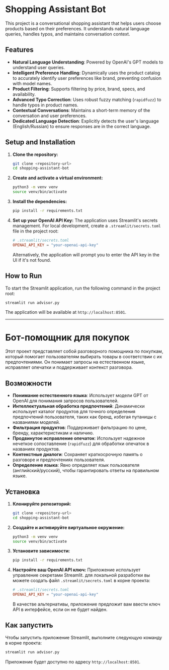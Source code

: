 # Shopping Assistant Bot

This project is a conversational shopping assistant that helps users choose products based on their preferences. It understands natural language queries, handles typos, and maintains conversation context.

## Features

- **Natural Language Understanding**: Powered by OpenAI's GPT models to understand user queries.
- **Intelligent Preference Handling**: Dynamically uses the product catalog to accurately identify user preferences like brand, preventing confusion with model names.
- **Product Filtering**: Supports filtering by price, brand, specs, and availability.
- **Advanced Typo Correction**: Uses robust fuzzy matching (`rapidfuzz`) to handle typos in product names.
- **Contextual Conversations**: Maintains a short-term memory of the conversation and user preferences.
- **Dedicated Language Detection**: Explicitly detects the user's language (English/Russian) to ensure responses are in the correct language.

## Setup and Installation

1.  **Clone the repository:**
    ```bash
    git clone <repository-url>
    cd shopping-assistant-bot
    ```

2.  **Create and activate a virtual environment:**
    ```bash
    python3 -m venv venv
    source venv/bin/activate
    ```

3.  **Install the dependencies:**
    ```bash
    pip install -r requirements.txt
    ```

4.  **Set up your OpenAI API Key:**
    The application uses Streamlit's secrets management. For local development, create a `.streamlit/secrets.toml` file in the project root:
    ```toml
    # .streamlit/secrets.toml
    OPENAI_API_KEY = "your-openai-api-key"
    ```
    Alternatively, the application will prompt you to enter the API key in the UI if it's not found.

## How to Run

To start the Streamlit application, run the following command in the project root:

```bash
streamlit run advisor.py
```

The application will be available at `http://localhost:8501`.

---

# Бот-помощник для покупок

Этот проект представляет собой разговорного помощника по покупкам, который помогает пользователям выбирать товары в соответствии с их предпочтениями. Он понимает запросы на естественном языке, исправляет опечатки и поддерживает контекст разговора.

## Возможности

- **Понимание естественного языка**: Использует модели GPT от OpenAI для понимания запросов пользователей.
- **Интеллектуальная обработка предпочтений**: Динамически использует каталог продуктов для точного определения предпочтений пользователя, таких как бренд, избегая путаницы с названиями моделей.
- **Фильтрация продуктов**: Поддерживает фильтрацию по цене, бренду, характеристикам и наличию.
- **Продвинутое исправление опечаток**: Использует надежное нечеткое сопоставление (`rapidfuzz`) для обработки опечаток в названиях продуктов.
- **Контекстные диалоги**: Сохраняет краткосрочную память о разговоре и предпочтениях пользователя.
- **Определение языка**: Явно определяет язык пользователя (английский/русский), чтобы гарантировать ответы на правильном языке.

## Установка

1.  **Клонируйте репозиторий:**
    ```bash
    git clone <repository-url>
    cd shopping-assistant-bot
    ```

2.  **Создайте и активируйте виртуальное окружение:**
    ```bash
    python3 -m venv venv
    source venv/bin/activate
    ```

3.  **Установите зависимости:**
    ```bash
    pip install -r requirements.txt
    ```

4.  **Настройте ваш OpenAI API ключ:**
    Приложение использует управление секретами Streamlit. для локальной разработки вы можете создать файл `.streamlit/secrets.toml` в корне проекта:
    ```toml
    # .streamlit/secrets.toml
    OPENAI_API_KEY = "your-openai-api-key"
    ```
    В качестве альтернативы, приложение предложит вам ввести ключ API в интерфейсе, если он не будет найден.

## Как запустить

Чтобы запустить приложение Streamlit, выполните следующую команду в корне проекта:

```bash
streamlit run advisor.py
```

Приложение будет доступно по адресу `http://localhost:8501`.
